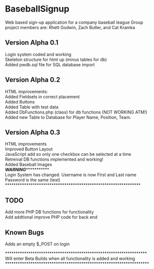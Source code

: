 # BaseballSignup
Web based sign-up application for a company baseball league
Group project members are: Rhett Godwin, Zach Butler, and Cat Kramka

Version Alpha 0.1
-----------------
Login system coded and working<br>
Skeleton structure for html up (minus tables for db)<BR>
Added pwdb.sql file for SQL database import<br>

Version Alpha 0.2
--------------------
HTML improvements:<br>
Added Fieldsets in correct placement<br>
Added Buttons<br>
Added Table with test data<br>
Added DbFunctions.php (class) for db functions (NOT WORKING ATM!)<br>
Added new Table to Database for Player Name, Position, Team.<br>

Version Alpha 0.3
--------------------
HTML improvements<br>
Improved Button Layout<br>
JavaScript add so only one checkbox can be selected at a time<br>
Retreival DB functions implemented and working!<BR>
Added Baseball Images<br>
***********************WARNING**********************************<br>
Login System has changed. Username is now First and Last name<br>
Password is the same (test)<br>
****************************************************************<br>

TODO
-------------------
Add more PHP DB functions for functionality<br>
Add addtional improve PHP code for back end<br>

Known Bugs
--------------------------------
Adds an empty $_POST on login<br>

*******************************************************************<br>
Will enter Beta Builds when all functionality is added and working<BR>
********************************************************************<br>